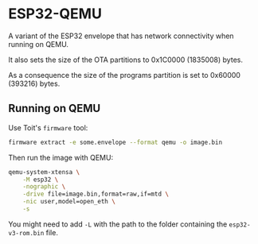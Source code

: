 # ESP32-QEMU

A variant of the ESP32 envelope that has network connectivity
when running on QEMU.

It also sets the size of the OTA partitions to 0x1C0000 (1835008) bytes.

As a consequence the size of the programs partition is set to
0x60000 (393216) bytes.

## Running on QEMU

Use Toit's `firmware` tool:

```bash
firmware extract -e some.envelope --format qemu -o image.bin
```

Then run the image with QEMU:

``` bash
qemu-system-xtensa \
    -M esp32 \
    -nographic \
    -drive file=image.bin,format=raw,if=mtd \
    -nic user,model=open_eth \
    -s
```
You might need to add `-L` with the path to the folder containing the
`esp32-v3-rom.bin` file.
